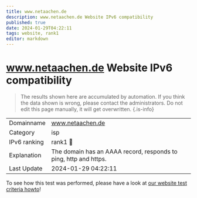```yaml
---
title: www.netaachen.de
description: www.netaachen.de Website IPv6 compatibility
published: true
date: 2024-01-29T04:22:11
tags: website, rank1
editor: markdown
---
```


# www.netaachen.de Website IPv6 compatibility

> The results shown here are accumulated by automation. If you think the data shown is wrong, please contact the administrators. 
> Do not edit this page manually, it will get overwritten.
{.is-info}


|   |   |
| - | - |
| Domainname | www.netaachen.de
| Category | isp |
| IPv6 ranking | rank1 :1st_place_medal: |
| Explanation | The domain has an AAAA record, responds to ping, http and https. |
| Last Update | 2024-01-29 04:22:11 |

To see how this test was performed, please have a look at [our website test criteria howto](/howto/testcriteria/website)!

